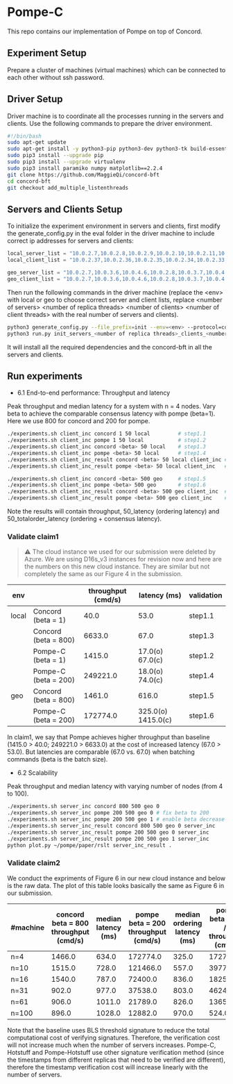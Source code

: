# Pompe-C

This repo contains our implementation of Pompe on top of Concord.

Experiment Setup
----
Prepare a cluster of machines (virtual machines) which can be connected to each other without ssh password.

Driver Setup
----
Driver machine is to coordinate all the processes running in the servers and clients. Use the following commands to prepare the driver environment.
```bash
#!/bin/bash
sudo apt-get update
sudo apt-get install -y python3-pip python3-dev python3-tk build-essential git rsync
sudo pip3 install --upgrade pip
sudo pip3 install --upgrade virtualenv
sudo pip3 install paramiko numpy matplotlib==2.2.4
git clone https://github.com/MaggieQi/concord-bft
cd concord-bft
git checkout add_multiple_listenthreads
```

Servers and Clients Setup
----
To initialize the experiment environment in servers and clients, first modify the generate_config.py in the eval folder in the driver machine to include correct ip addresses for servers and clients:
```python
local_server_list = "10.0.2.7,10.0.2.8,10.0.2.9,10.0.2.10,10.0.2.11,10.0.2.12,10.0.2.13,10.0.2.14,10.0.2.15,10.0.2.16,10.0.2.17,10.0.2.18,10.0.2.19,10.0.2.20,10.0.2.21,10.0.2.22,10.0.2.23,10.0.2.24,10.0.2.25,10.0.2.26,10.0.2.27,10.0.2.28,10.0.2.29,10.0.2.30,10.0.2.31,10.0.2.32,10.0.2.33,10.0.2.34,10.0.2.35,10.0.2.36,10.0.2.37"
local_client_list = "10.0.2.37,10.0.2.36,10.0.2.35,10.0.2.34,10.0.2.33,10.0.2.32,10.0.2.31,10.0.2.30,10.0.2.29,10.0.2.28,10.0.2.27,10.0.2.26,10.0.2.25,10.0.2.24,10.0.2.23,10.0.2.22,10.0.2.21,10.0.2.20,10.0.2.19,10.0.2.18,10.0.2.17,10.0.2.16,10.0.2.15,10.0.2.14,10.0.2.13,10.0.2.12,10.0.2.11"

geo_server_list = "10.0.2.7,10.0.3.6,10.0.4.6,10.0.2.8,10.0.3.7,10.0.4.7,10.0.2.9,10.0.3.8,10.0.4.8,10.0.2.10,10.0.3.9,10.0.4.9,10.0.2.11,10.0.3.10,10.0.4.10,10.0.2.12,10.0.3.11,10.0.4.11,10.0.2.13,10.0.3.12,10.0.4.12,10.0.2.14,10.0.3.13,10.0.4.13,10.0.2.15,10.0.3.14,10.0.4.14,10.0.2.16,10.0.3.15,10.0.4.15,10.0.2.17,10.0.3.16,10.0.4.16,10.0.2.18,10.0.3.17,10.0.4.17,10.0.2.19,10.0.3.18,10.0.4.18,10.0.2.20,10.0.3.19,10.0.4.19,10.0.2.21,10.0.3.20,10.0.4.20,10.0.2.22,10.0.3.21,10.0.4.21,10.0.2.23,10.0.3.22,10.0.4.22,10.0.2.24,10.0.3.23,10.0.4.23,10.0.2.25,10.0.3.24,10.0.4.24,10.0.2.26,10.0.3.25,10.0.4.25,10.0.2.27,10.0.3.26,10.0.4.26,10.0.2.28,10.0.3.27,10.0.4.27,10.0.2.29,10.0.3.28,10.0.4.28,10.0.2.30,10.0.3.29,10.0.4.29,10.0.2.31,10.0.3.30,10.0.4.30,10.0.2.32,10.0.3.31,10.0.4.31,10.0.2.33,10.0.3.32,10.0.4.32,10.0.2.34,10.0.3.33,10.0.4.33,10.0.2.35,10.0.3.34,10.0.4.34,10.0.2.36,10.0.3.35,10.0.4.35,10.0.2.37,10.0.3.36,10.0.4.36,10.0.2.38,10.0.3.37,10.0.4.37,10.0.2.39,10.0.3.38,10.0.4.38,10.0.2.6"
geo_client_list = "10.0.2.7,10.0.3.6,10.0.4.6,10.0.2.8,10.0.3.7,10.0.4.7,10.0.2.9,10.0.3.8,10.0.4.8,10.0.2.10,10.0.3.9,10.0.4.9,10.0.2.11,10.0.3.10,10.0.4.10,10.0.2.12,10.0.3.12,10.0.4.11,10.0.2.13,10.0.3.12,10.0.4.12,10.0.2.14,10.0.3.13,10.0.4.13,10.0.2.15,10.0.3.14,10.0.4.14,10.0.2.16,10.0.3.15,10.0.4.15,10.0.2.17,10.0.3.16,10.0.4.16,10.0.2.18,10.0.3.17,10.0.4.17,10.0.2.19,10.0.3.18,10.0.4.18,10.0.2.20,10.0.3.19,10.0.4.19,10.0.2.21,10.0.3.20,10.0.4.20,10.0.2.22,10.0.3.21,10.0.4.21,10.0.2.23,10.0.3.22,10.0.4.22,10.0.2.24,10.0.3.23,10.0.4.23,10.0.2.25,10.0.3.24,10.0.4.24,10.0.2.26,10.0.3.25,10.0.4.25,10.0.2.27,10.0.3.26,10.0.4.26,10.0.2.28,10.0.3.27,10.0.4.27,10.0.2.29,10.0.3.28,10.0.4.28,10.0.2.30,10.0.3.29,10.0.4.29,10.0.2.31,10.0.3.30,10.0.4.30,10.0.2.32,10.0.3.31,10.0.4.31,10.0.2.33,10.0.3.32,10.0.4.32,10.0.2.34,10.0.3.33,10.0.4.33,10.0.2.35,10.0.3.34,10.0.4.34,10.0.2.36,10.0.3.35,10.0.4.35,10.0.2.37,10.0.3.36,10.0.4.36,10.0.2.38,10.0.3.37,10.0.4.37,10.0.2.39,10.0.3.38,10.0.4.38"
```

Then run the following commands in the driver machine (replace the \<env\> with local or geo to choose correct server and client lists, replace \<number of servers\> \<number of replica threads\> \<number of clients\> \<number of client threads\> with the real number of servers and clients).
```bash
python3 generate_config.py --file_prefix=init --env=<env> --protocol=concord --fresh_install <number of servers> <number of replica threads> <number of clients> <number of client threads>
python3 run.py init_servers_<number of replica threads>_clients_<number of client threads>_concord.json init
```
It will install all the required dependencies and the concord-bft in all the servers and clients.

Run experiments
----
* 6.1 End-to-end performance: Throughput and latency

Peak throughput and median latency for a system with n = 4 nodes. Vary beta to achieve the comparable consensus latency with pompe (beta=1). Here we use 800 for concord and 200 for pompe.

```bash
./experiments.sh client_inc concord 1 50 local         # step1.1
./experiments.sh client_inc pompe 1 50 local           # step1.2
./experiments.sh client_inc concord <beta> 50 local    # step1.3
./experiments.sh client_inc pompe <beta> 50 local      # step1.4
./experiments.sh client_inc_result concord <beta> 50 local client_inc # check concord peak results for different beta
./experiments.sh client_inc_result pompe <beta> 50 local client_inc   # check pompe peak results for different beta

./experiments.sh client_inc concord <beta> 500 geo     # step1.5
./experiments.sh client_inc pompe <beta> 500 geo       # step1.6
./experiments.sh client_inc_result concord <beta> 500 geo client_inc  # check concord peak results for different beta
./experiments.sh client_inc_result pompe <beta> 500 geo client_inc    # check pompe peak results for different beta
```
Note the results will contain throughput, 50_latency (ordering latency) and 50_totalorder_latency (ordering + consensus latency).

### Validate claim1

> :warning: The cloud instance we used for our submission were deleted by Azure. We are using D16s_v3 instances for revision now and here are the numbers on this new cloud instance. They are similar but not completely the same as our Figure 4 in the submission.


| env |                             | throughput (cmd/s) | latency (ms)       | validation |
|-----|-----------------------------|--------------------|--------------------|------------|
|local| Concord (beta = 1)          |        40.0        |      53.0          | step1.1    |
|     | Concord (beta = 800)        |      6633.0        |      67.0          | step1.3    |
|     | Pompe-C (beta = 1)          |      1415.0        | 17.0(o) 67.0\(c\)  | step1.2    |
|     | Pompe-C (beta = 200)        |    249221.0        | 18.0(o) 74.0\(c\)  | step1.4    |
| geo | Concord (beta = 800)        |      1461.0        |      616.0         | step1.5    |
|     | Pompe-C (beta = 200)        |    172774.0        |325.0(o) 1415.0\(c\)| step1.6    |

In claim1, we say that Pompe achieves higher throughput than baseline (1415.0 > 40.0; 249221.0 > 6633.0) at the cost of increased latency (67.0 > 53.0). But latencies are comparable (67.0 vs. 67.0) when batching commands (beta is the batch size).

* 6.2 Scalability

Peak throughput and median latency with varying number of nodes (from 4 to 100).
```bash
./experiments.sh server_inc concord 800 500 geo 0
./experiments.sh server_inc pompe 200 500 geo 0 # fix beta to 200
./experiments.sh server_inc pompe 200 500 geo 1 # enable beta decrease
./experiments.sh server_inc_result concord 800 500 geo 0 server_inc
./experiments.sh server_inc_result pompe 200 500 geo 0 server_inc
./experiments.sh server_inc_result pompe 200 500 geo 1 server_inc
python plot.py ~/pompe/paper/rslt server_inc_result .
```
### Validate claim2

We conduct the expriments of Figure 6 in our new cloud instance and below is the raw data. The plot of this table looks basically the same as Figure 6 in our submission.

|#machine| concord beta = 800 throughput (cmd/s)  | median latency (ms) | pompe beta = 200 throughput (cmd/s)       | median ordering latency (ms) | pompe beta = 800 / n throughput (cmd/s)       | median ordering latency (ms) |
|--------|---------------------|---------------------|--------------------------|------------------------------|--------------------------|------------------------------|
| n=4    |  1466.0             |        634.0        |     172774.0             |             325.0            |     172774.0             |             325.0            |
| n=10   |  1515.0             |        728.0        |     121466.0             |             557.0            |     39773.0              |             554.0            |
| n=16   |  1540.0             |        787.0        |     72400.0              |             836.0            |     18250.0              |             673.0            |
| n=31   |  902.0              |        977.0        |     37538.0              |             803.0            |     4624.0               |             681.0            |
| n=61   |  906.0              |        1011.0       |     21789.0              |             826.0            |     1365.0               |             875.0            | 
| n=100  |  896.0              |        1028.0       |     12882.0              |             970.0            |     524.0                |             951.0            |

Note that the baseline uses BLS threshold signature to reduce the total computational cost of verifying signatures. Therefore, the verification cost will not increase much when the number of servers increases. Pompe-C, Hotstuff and Pompe-Hotstuff use other signature verification method (since the timestamps from different replicas that need to be verified are different), therefore the timestamp verification cost will increase linearly with the number of servers.
